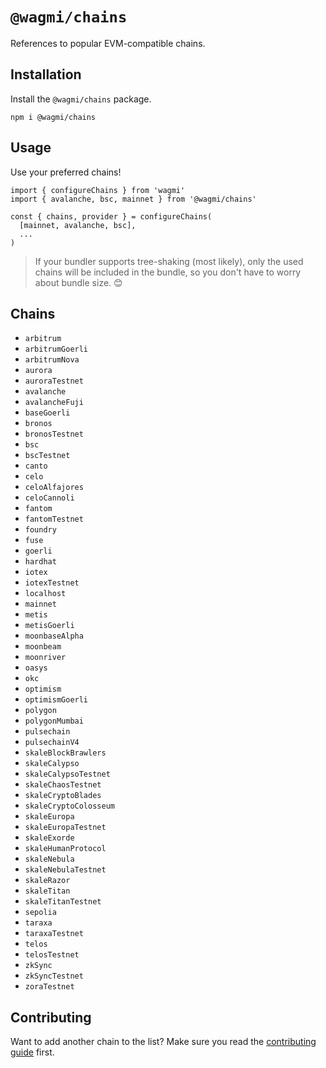 # `@wagmi/chains`

References to popular EVM-compatible chains.

## Installation

Install the `@wagmi/chains` package.

```
npm i @wagmi/chains
```

## Usage

Use your preferred chains!

```tsx
import { configureChains } from 'wagmi'
import { avalanche, bsc, mainnet } from '@wagmi/chains'

const { chains, provider } = configureChains(
  [mainnet, avalanche, bsc],
  ...
)
```

> If your bundler supports tree-shaking (most likely), only the used chains will be included in the bundle, so you don't have to worry about bundle size. 😊

## Chains

- `arbitrum`
- `arbitrumGoerli`
- `arbitrumNova`
- `aurora`
- `auroraTestnet`
- `avalanche`
- `avalancheFuji`
- `baseGoerli`
- `bronos`
- `bronosTestnet`
- `bsc`
- `bscTestnet`
- `canto`
- `celo`
- `celoAlfajores`
- `celoCannoli`
- `fantom`
- `fantomTestnet`
- `foundry`
- `fuse`
- `goerli`
- `hardhat`
- `iotex`
- `iotexTestnet`
- `localhost`
- `mainnet`
- `metis`
- `metisGoerli`
- `moonbaseAlpha`
- `moonbeam`
- `moonriver`
- `oasys`
- `okc`
- `optimism`
- `optimismGoerli`
- `polygon`
- `polygonMumbai`
- `pulsechain`
- `pulsechainV4`
- `skaleBlockBrawlers`
- `skaleCalypso`
- `skaleCalypsoTestnet`
- `skaleChaosTestnet`
- `skaleCryptoBlades`
- `skaleCryptoColosseum`
- `skaleEuropa`
- `skaleEuropaTestnet`
- `skaleExorde`
- `skaleHumanProtocol`
- `skaleNebula`
- `skaleNebulaTestnet`
- `skaleRazor`
- `skaleTitan`
- `skaleTitanTestnet`
- `sepolia`
- `taraxa`
- `taraxaTestnet`
- `telos`
- `telosTestnet`
- `zkSync`
- `zkSyncTestnet`
- `zoraTestnet`

## Contributing

Want to add another chain to the list? Make sure you read the [contributing guide](../../.github/CONTRIBUTING.md) first.
